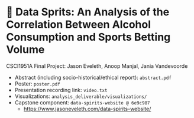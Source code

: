 # 🥂 Data Sprits: An Analysis of the Correlation Between Alcohol Consumption and Sports Betting Volume

CSCI1951A Final Project: Jason Eveleth, Anoop Manjal, Jania Vandevoorde

- Abstract (including socio-historical/ethical report): `abstract.pdf`
- Poster: `poster.pdf`
- Presentation recording link: `video.txt`
- Visualizations: `analysis_deliverable/visualizations/`
- Capstone component: `data-spirits-website @ 6e9c987`
  - https://www.jasoneveleth.com/data-spirits-website/
